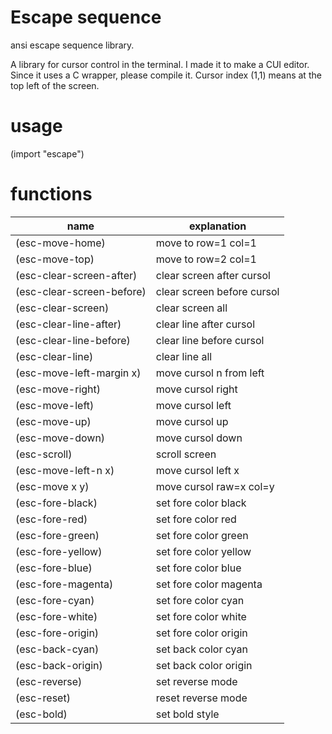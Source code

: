 # Escape sequence
ansi escape sequence library.

A library for cursor control in the terminal. I made it to make a CUI editor. Since it uses a C wrapper, please compile it. Cursor index (1,1) means at the top left of the screen. 

# usage

(import "escape")

# functions

|name                     | explanation               |
|-------------------------|---------------------------|
|(esc-move-home)          | move to row=1 col=1       |
|(esc-move-top)           | move to row=2 col=1       |
|(esc-clear-screen-after) | clear screen after cursol |
|(esc-clear-screen-before)| clear screen before cursol|
|(esc-clear-screen)       | clear screen all          |
|(esc-clear-line-after)   | clear line after cursol   |
|(esc-clear-line-before)  | clear line before cursol  |
|(esc-clear-line)         | clear line all            |
|(esc-move-left-margin x) | move cursol n from left   |
|(esc-move-right)         | move cursol right         |
|(esc-move-left)          | move cursol left          |
|(esc-move-up)            | move cursol up            |
|(esc-move-down)          | move cursol down          |
|(esc-scroll)             | scroll screen             |
|(esc-move-left-n x)      | move cursol left x        |
|(esc-move x y)           | move cursol raw=x col=y   |
|(esc-fore-black)         | set fore color black      |
|(esc-fore-red)           | set fore color red        |
|(esc-fore-green)         | set fore color green      |
|(esc-fore-yellow)        | set fore color yellow     |
|(esc-fore-blue)          | set fore color blue       |
|(esc-fore-magenta)       | set fore color magenta    |
|(esc-fore-cyan)          | set fore color cyan       |
|(esc-fore-white)         | set fore color white      |
|(esc-fore-origin)        | set fore color origin     |
|(esc-back-cyan)          | set back color cyan       |
|(esc-back-origin)        | set back color origin     |
|(esc-reverse)            | set reverse mode          |
|(esc-reset)              | reset reverse mode        |
|(esc-bold)               | set bold style            |



